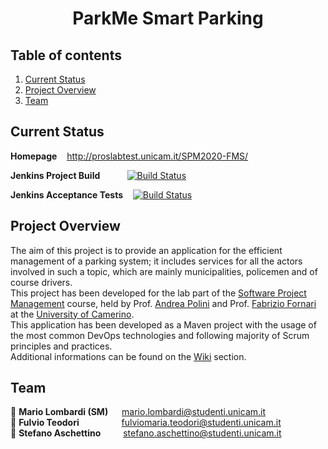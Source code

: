 <h1 align="center">ParkMe Smart Parking</h1>

## Table of contents

1. [Current Status](#status)
2. [Project Overview](#about)
3. [Team](#team)

## Current Status <a name="status"/>

**Homepage** &nbsp;&nbsp; <http://proslabtest.unicam.it/SPM2020-FMS/>

**Jenkins Project Build** &nbsp;&nbsp;&nbsp;&nbsp;&nbsp;&nbsp;&nbsp;&nbsp;&nbsp; [![Build Status](http://apromore.unicam.it/jenkins/buildStatus/icon?job=SPM2020FMS)](http://apromore.unicam.it:80/jenkins/job/SPM2020FMS/)

**Jenkins Acceptance Tests** &nbsp;&nbsp; [![Build Status](http://apromore.unicam.it/jenkins/buildStatus/icon?job=SPM2020FMS-AcceptanceTests)](http://apromore.unicam.it:80/jenkins/job/SPM2020FMS-AcceptanceTests/)

## Project Overview <a name="about"/>

The aim of this project is to provide an application for the efficient management of a parking system; it includes services for all the actors involved in such a topic, which are mainly municipalities, policemen and of course drivers.    
This project has been developed for the lab part of the [Software Project Management](http://didattica.cs.unicam.it/doku.php?id=didattica:magistrale:spm:ay_2021:main) course, held by Prof. [Andrea Polini](http://docenti.unicam.it/pdett.aspx?ids=N&tv=d&UteId=626&ru=RD) and Prof. [Fabrizio Fornari](https://docenti.unicam.it/pdett.aspx?ids=N&tv=d&UteId=1179&ru=PROFCONTR) at the [University of Camerino](http://www.unicam.it/).   
This application has been developed as a Maven project with the usage of the most common DevOps technologies and following majority of Scrum principles and practices.  
Additional informations can be found on the [Wiki](https://github.com/FabrizioFornari/SPM2020-FMS/wiki) section.  

## Team <a name="team"/>
👤 **Mario Lombardi (SM)** &emsp; <mario.lombardi@studenti.unicam.it>  
👤 **Fulvio Teodori** &emsp;&emsp;&emsp;&emsp;&nbsp; <fulviomaria.teodori@studenti.unicam.it>  
👤 **Stefano Aschettino** &emsp;&emsp; <stefano.aschettino@studenti.unicam.it> 


